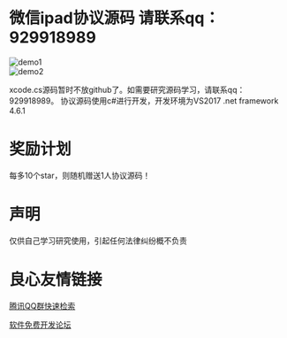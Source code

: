 # 微信ipad协议源码 请联系qq：929918989
![demo1](https://github.com/weixinbao/WeChatXY/blob/master/png1.png)  
![demo2](https://github.com/weixinbao/WeChatXY/blob/master/png2.png)  

xcode.cs源码暂时不放github了。如需要研究源码学习，请联系qq：929918989。 
协议源码使用c#进行开发，开发环境为VS2017 .net framework 4.6.1  
# 奖励计划
每多10个star，则随机赠送1人协议源码！
# 声明
仅供自己学习研究使用，引起任何法律纠纷概不负责



 # 良心友情链接

[腾讯QQ群快速检索](http://u.720life.cn/s/8cf73f7c)

[软件免费开发论坛](http://u.720life.cn/s/bbb01dc0)